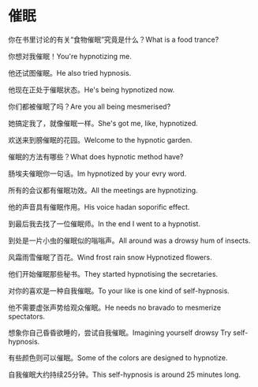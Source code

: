 # 催眠

<p><span class="chinese">你在书里讨论的有关“食物催眠”究竟是什么？</span><span class="english">What is a food trance?</span></p>

<p><span class="chinese">你想对我催眠！</span><span class="english">You're hypnotizing me.</span></p>

<p><span class="chinese">他还试图催眠。</span><span class="english">He also tried hypnosis.</span></p>

<p><span class="chinese">他现在正处于催眠状态。</span><span class="english">He's being hypnotized now.</span></p>

<p><span class="chinese">你们都被催眠了吗？</span><span class="english">Are you all being mesmerised?</span></p>

<p><span class="chinese">她搞定我了，就像催眠一样。</span><span class="english">She's got me, like, hypnotized.</span></p>

<p><span class="chinese">欢送来到膀催眠的花园。</span><span class="english">Welcome to the hypnotic garden.</span></p>

<p><span class="chinese">催眠的方法有哪些？</span><span class="english">What does hypnotic method have?</span></p>

<p><span class="chinese">肠埃夫催眠你一句话。</span><span class="english">Im hypnotized by your evry word.</span></p>

<p><span class="chinese">所有的会议都有催眠功效。</span><span class="english">All the meetings are hypnotizing.</span></p>

<p><span class="chinese">他的声音具有催眠作用。</span><span class="english">His voice hadan soporific effect.</span></p>

<p><span class="chinese">到最后我去找了一位催眠师。</span><span class="english">In the end I went to a hypnotist.</span></p>

<p><span class="chinese">到处是一片小虫的催眠似的嗡嗡声。</span><span class="english">All around was a drowsy hum of insects.</span></p>

<p><span class="chinese">风霜雨雪催眠了百花。</span><span class="english">Wind frost rain snow Hypnotized flowers.</span></p>

<p><span class="chinese">他们开始催眠那些秘书。</span><span class="english">They started hypnotising the secretaries.</span></p>

<p><span class="chinese">对你的喜欢是一种自我催眠。</span><span class="english">To your like is one kind of self-hypnosis.</span></p>

<p><span class="chinese">他不需要虚张声势给观众催眠。</span><span class="english">He needs no bravado to mesmerize spectators.</span></p>

<p><span class="chinese">想象你自己昏昏欲睡的，尝试自我催眠。</span><span class="english">Imagining yourself drowsy Try self-hypnosis.</span></p>

<p><span class="chinese">有些颜色则可以催眠。</span><span class="english">Some of the colors are designed to hypnotize.</span></p>

<p><span class="chinese">自我催眠大约持续25分钟。</span><span class="english">This self-hypnosis is around 25 minutes long.</span></p>

